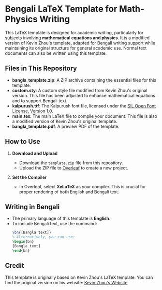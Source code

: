 # Bengali LaTeX Template for Math-Physics Writing
This LaTeX template is designed for academic writing, particularly for subjects involving **mathematical equations and physics**. It is a modified version of Kevin Zhou's template, adapted for Bengali writing support while maintaining its original structure for general academic use. Normal text documents can also be written using this template.
## Files in This Repository

- **bangla_template.zip**: A ZIP archive containing the essential files for this template.
- **custom.sty**: A custom style file modified from Kevin Zhou's original version. This file has been adjusted to enhance mathematical equations and to support Bengali text.
- **kalpurush.ttf**: The Kalpurush font file, licensed under the [SIL Open Font License, Version 1.0](https://scripts.sil.org/OFL).
- **main.tex**: The main LaTeX file to compile your document. This file is also a modified version of Kevin Zhou's original template.
- **bangla_template.pdf**: A preview PDF of the template.

## How to Use
1. **Download and Upload**  
   - Download the `template.zip` file from this repository.
   - Upload the ZIP file to [Overleaf](https://www.overleaf.com) to create a new project.

2. **Set the Compiler**  
   - In Overleaf, select **XeLaTeX** as your compiler. This is crucial for proper rendering of both English and Bengali text.
## Writing in Bengali

- The primary language of this template is **English**.
- To include Bengali text, use the command:
  ```latex
  \bn{[Bangla text]}
  % Alternatively, you can use:
  \begin{bn}
  [Bangla text]
  \end{bn}


## Credit
This template is originally based on Kevin Zhou's LaTeX template. You can find the original version on his website: [Kevin Zhou's Website](https://knzhou.github.io/)

